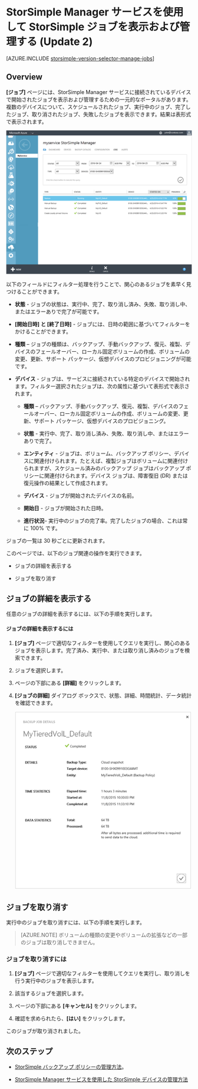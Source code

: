 <properties 
   pageTitle="StorSimple ジョブの表示と管理 | Microsoft Azure"
   description="StorSimple Manager サービスの [ジョブ] ページと、最近のバックアップ ジョブ、現在のバックアップ ジョブ、スケジュールされたバックアップ ジョブを追跡する方法について説明します。"
   services="storsimple"
   documentationCenter="NA"
   authors="alkohli"
   manager="carmonm"
   editor=""/>
<tags 
   ms.service="storsimple"
   ms.devlang="NA"
   ms.topic="article"
   ms.tgt_pltfrm="NA"
   ms.workload="TBD"
   ms.date="08/17/2016"
   ms.author="alkohli" />

# StorSimple Manager サービスを使用して StorSimple ジョブを表示および管理する (Update 2)

[AZURE.INCLUDE [storsimple-version-selector-manage-jobs](../../includes/storsimple-version-selector-manage-jobs.md)]

## Overview

**[ジョブ]** ページには、StorSimple Manager サービスに接続されているデバイスで開始されたジョブを表示および管理するための一元的なポータルがあります。複数のデバイスについて、スケジュールされたジョブ、実行中のジョブ、完了したジョブ、取り消されたジョブ、失敗したジョブを表示できます。結果は表形式で表示されます。

![[ジョブ] ページ](./media/storsimple-manage-jobs-u2/jobs.png)

以下のフィールドにフィルター処理を行うことで、関心のあるジョブを素早く見つけることができます。

- **状態** - ジョブの状態は、実行中、完了、取り消し済み、失敗、取り消し中、またはエラーありで完了が可能です。
- **[開始日時] と [終了日時]** - ジョブには、日時の範囲に基づいてフィルターをかけることができます。
- **種類** – ジョブの種類は、バックアップ、手動バックアップ、復元、複製、デバイスのフェールオーバー、ローカル固定ボリュームの作成、ボリュームの変更、更新、サポート パッケージ、仮想デバイスのプロビジョニングが可能です。

- **デバイス** - ジョブは、サービスに接続されている特定のデバイスで開始されます。フィルター選択されたジョブは、次の属性に基づいて表形式で表示されます。

    - **種類** – バックアップ、手動バックアップ、復元、複製、デバイスのフェールオーバー、ローカル固定ボリュームの作成、ボリュームの変更、更新、サポート パッケージ、仮想デバイスのプロビジョニング。

    - **状態** - 実行中、完了、取り消し済み、失敗、取り消し中、またはエラーありで完了。

    - **エンティティ** - ジョブは、ボリューム、バックアップ ポリシー、デバイスに関連付けられます。たとえば、複製ジョブはボリュームに関連付けられますが、スケジュール済みのバックアップ ジョブはバックアップ ポリシーに関連付けられます。デバイス ジョブは、障害復旧 (DR) または復元操作の結果として作成されます。

    - **デバイス** - ジョブが開始されたデバイスの名前。

    - **開始日** - ジョブが開始された日時。

    - **進行状況**– 実行中のジョブの完了率。完了したジョブの場合、これは常に 100% です。

ジョブの一覧は 30 秒ごとに更新されます。

このページでは、以下のジョブ関連の操作を実行できます。

- ジョブの詳細を表示する

- ジョブを取り消す

## ジョブの詳細を表示する

任意のジョブの詳細を表示するには、以下の手順を実行します。

#### ジョブの詳細を表示するには

1. **[ジョブ]** ページで適切なフィルターを使用してクエリを実行し、関心のあるジョブを表示します。完了済み、実行中、または取り消し済みのジョブを検索できます。

2. ジョブを選択します。

3. ページの下部にある **[詳細]** をクリックします。

4. **[ジョブの詳細]** ダイアログ ボックスで、状態、詳細、時間統計、データ統計を確認できます。
 
    ![[ジョブの詳細] ページ](./media/storsimple-manage-jobs-u2/JobDetails.png)

## ジョブを取り消す

実行中のジョブを取り消すには、以下の手順を実行します。

>[AZURE.NOTE] ボリュームの種類の変更やボリュームの拡張などの一部のジョブは取り消しできません。

### ジョブを取り消すには

1. **[ジョブ]** ページで適切なフィルターを使用してクエリを実行し、取り消しを行う実行中のジョブを表示します。

1. 該当するジョブを選択します。

1. ページの下部にある **[キャンセル]** をクリックします。

1. 確認を求められたら、**[はい]** をクリックします。

このジョブが取り消されました。

## 次のステップ

- [StorSimple バックアップ ポリシーの管理方法](storsimple-manage-backup-policies.md)。

- [StorSimple Manager サービスを使用した StorSimple デバイスの管理方法](storsimple-manager-service-administration.md)

<!---HONumber=AcomDC_0817_2016-->
